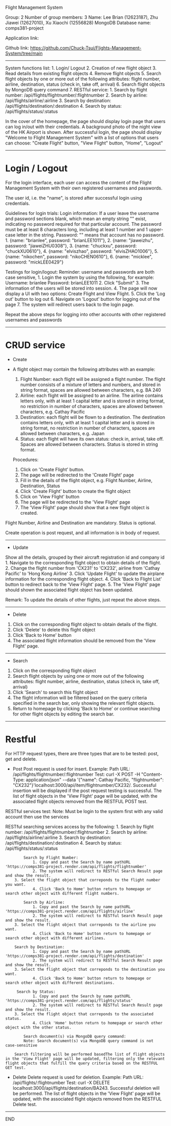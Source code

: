 Flight Management System

Group: 2
Number of group members: 3
Name: Lee Brian (12623187), Zhu Jiawei (12627010), Xu Xiaochi (12556828)
MongoDB Database name: comps381-project

Application link: 

Github link: https://github.com/Chuck-Tsui/Flights-Management-System/tree/main

********************************************
System functions list:
        1. Login/ Logout
        2. Creation of new flight object
        3. Read details from existing flight objects
        4. Remove flight objects
        5. Search flight objects by one or more out of the following attributes: flight number, airline, destination, status (check in, take off, arrival)
        6. Search flight objects by MongoDB query command
        7. RESTful service: 
            1. Search by flight number: /api/flights/flightnumber/:flightnumber
            2. Search by airline: /api/flights/airline/:airline
            3. Search by destination: /api/flights/destination/:destination
            4. Search by status: /api/flights/status/:status

In the cover of the homepage, the page should display login page that users can log in/out with their credentials. A background photo of the night view of the HK Airport is shown. After successful login, the page should display "Welcome to Flight Management System" with a list of options that users can choose: "Create Flight" button, "View Flight" button, "Home", "Logout"
********************************************
# Login / Logout
For the login interface, each user can access the content of the Flight Management System with their own registered usernames and passwords.

The user id, i.e. the "name", is stored after successful login using credentials.

Guidelines for login trials:
Login information:
If a user leave the username and password sections blank, which mean an empty string "" exist, indicating no password required for that particular account.
The password must be at least 8 characters long, including at least 1 number and 1 upper-case letter in the string.
Password: "" means that account has no password.
        1. {name: "brianlee", password: "brianLEE1011"},
	2. {name: "jiaweizhu", password: "jiaweiZHU0308"},
	3. {name: "chuckxu", password: "chuckXU0610"},
        4. {name: "elviszhao", password: "elvisZHAO1006"},
    	5. {name: "nikochen", password: "nikoCHEN0610"},
    	6. {name: "micklee", password: "mickLEE0429"}

Testings for login/logout:
Reminder: username and passwords are both case sensitive, 
    1. Login the system by using the following, for example: 
	Username: brianlee 
        Password: brianLEE1011
    2. Click "Submit"
    3. The information of the users will be stored into session.
    4. The page will now display a UI with two options: Create Flight and View Flight.
    5. Click the 'Log out' button to log out
    6. Navigate on 'Logout' button for logging out of the page
    7. The system will redirect users back to the login page.

Repeat the above steps for logging into other accounts with other registered usernames and passwords

********************************************
# CRUD service
- Create
-	A flight object may contain the following attributes with an example: 
	1) Flight Number: each flight will be assigned a flight number. The flight number consists of a mixture of letters and numbers, and stored in string format, spaces are allowed between characters, e.g. BA 240
	2) Airline: each flight will be assigned to an airline. The airline contains letters only, with at least 1 capital letter and is stored in string format, no restriction in number of characters, spaces are allowed between characters, e.g. Cathay Pacific
	3) Destination: each flight will be flown to a destination. The destination contains letters only, with at least 1 capital letter and is stored in string format, no restriction in number of characters, spaces are allowed between characters, e.g. Japan
	4) Status: each flight will have its own status: check in, arrival, take off. Spaces are allowed between characters. Status is stored in string format.

  	Procedures:
	1. Click on 'Create Flight' button.
	2. The page will be redirected to the 'Create Flight' page
	2. Fill in the details of the flight object, e.g. Flight Number, Airline, Destination, Status
	3. Click 'Create Flight' button to create the flight object
	4. Click on 'View Flight' button
	5. The page will be redirected to the 'View Flight' page
	4. The 'View Flight' page should show that a new flight object is created.

Flight Number, Airline and Destination are mandatory.
Status is optional.

Create operation is post request, and all information is in body of request.

********************************************

- Update

Show all the details, grouped by their aircraft registration id and company id
	1. Navigate to the corresponding flight object to obtain details of the flight.
	2. Change the flight number from 'CX231' to 'CX232', airline from 'Cathay Pacific' to 'Hong Kong Airline'
 	3. Click 'Update Flight' to update the airplane information for the corresponding flight object.
	4. Click 'Back to Flight List' button to redirect back to the 'View Flight' page.
	5. The 'View Flight' page should shown the associated flight object has been updated.
	
Remark: To update the details of other flights, just repeat the above steps.

********************************************

- Delete
1. Click on the corresponding flight object to obtain details of the flight.
2. Click 'Delete' to delete this flight object
3. Click 'Back to Home' button
4. The associated flight information should be removed from the 'View Flight' page.

********************************************

- Search
1. Click on the corresponding flight object
2. Search flight objects by using one or more out of the following attributes: flight number, airline, destination, status (check in, take off, arrival)
3. Click 'Search' to search this flight object
4. The flight information will be filtered based on the query criteria specified in the search bar, only showing the relevant flight objects.
5. Return to homepage by clicking 'Back to Home' or continue searching for other flight objects by editing the search bar.
********************************************
# Restful
For HTTP request types, there are three types that are to be tested: post, get and delete.

- Post 
	Post request is used for insert.
	Example: Path URL: /api/flights/flightnumber/:flightnumber
	Test: curl -X POST -H "Content-Type: application/json" --data '{"name": Cathay Pacific, "flightnumber": "CX232"}'localhost:3000/api/item/flightnumber/CX232/.
	Successful insertion will be displayed if the post request testing is successful. The list of flight objects in the 'View Flight' page will be updated, with the associated flight objects removed from the RESTFUL POST test.

RESTful services test:
Note: Must be login to the system first with any valid account then use the services

RESTful searching services access by the following:
              1. Search by flight number: /api/flights/flightnumber/:flightnumber
              2. Search by airline: /api/flights/airline/:airline
              3. Search by destination: /api/flights/destination/:destination
              4. Search by status: /api/flights/status/:status

            Search by Flight Number:
                1. Copy and past the Search by name pathURL 'https://comps381-project.render.com/api/flights/flightnumber'
                2. The system will redirect to RESTful Search Result page and show the result.
		3. Select the flight object that correponds to the flight number you want.
                4. Click 'Back to Home' button return to homepage or search other object with different flight numbers.
            
            Search by Airline:
                1. Copy and past the Search by name pathURL 'https://comps381-project.render.com/api/flights/airline'
                2. The system will redirect to RESTful Search Result page and show the result.
		3. Select the flight object that correponds to the airline you want.
                4. Click 'Back to Home' button return to homepage or search other object with different airlines.

	    Search by Destination:
                1. Copy and past the Search by name pathURL 'https://comps381-project.render.com/api/flights/destination'
                2. The system will redirect to RESTful Search Result page and show the result.
		3. Select the flight object that correponds to the destination you want.
                4. Click 'Back to Home' button return to homepage or search other object with different destinations.

	     Search by Status:
                1. Copy and past the Search by name pathURL 'https://comps381-project.render.com/api/flights/status'
                2. The system will redirect to RESTful Search Result page and show the result.
		3. Select the flight object that correponds to the associated status.
                4. Click 'Home' button return to homepage or search other object with the other status.

        	Search document(s) via MongoDB query command:
        	Note: Search document(s) via MongoDB query command is not case-sensitive
			
		Search filtering will be performed basedThe list of flight objects in the 'View Flight' page will be updated, filtering only the relevant flight objects that fulfill the query criteria based on the RESTFUL GET test.

- Delete
	Delete request is used for deletion.
	Example: Path URL: /api/flights/:flightnumber
	Test: curl -X DELETE localhost:3000/api/flights/destination/BA243.
	Successful deletion will be performed. The list of flight objects in the 'View Flight' page will be updated, with the associated flight objects removed from the RESTFUL Delete test.
***************************************************************
END
